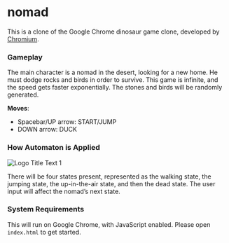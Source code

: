 # nomad

This is a clone of the Google Chrome dinosaur game clone, developed by [Chromium](https://cs.chromium.org/chromium/src/components/neterror/resources/offline.js?q=t-rex+package:%5Echromium$&dr=C&l=7).

### Gameplay

The main character is a nomad in the desert, looking for a new home. He must dodge rocks and birds in order to survive. This game is infinite, and the speed gets faster exponentially. The stones and birds will be randomly generated.

**Moves**:

* Spacebar/UP arrow: START/JUMP
* DOWN arrow: DUCK

### How Automaton is Applied


![](http://i.imgur.com/56FFIIE.png?1 "Logo Title Text 1")

There will be four states present, represented as the walking state, the jumping state, the up-in-the-air state, and then the dead state. The user input will affect the nomad’s next state.


### System Requirements

This will run on Google Chrome, with JavaScript enabled. Please open `index.html` to get started.
